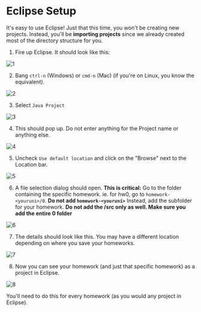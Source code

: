 # Eclipse Setup

It's easy to use Eclipse! Just that this time, you won't be creating new projects. Instead, you'll be **importing projects** since we already created most of the directory structure for you.

1. Fire up Eclipse. It should look like this:

![1](https://raw.githubusercontent.com/cs3134/admin/master/eclipse-screenshots/1.png?raw=true)

2. Bang `ctrl-n` (Windows) or `cmd-n` (Mac) (if you're on Linux, you know the equivalent).

![2](https://raw.githubusercontent.com/cs3134/admin/master/eclipse-screenshots/2.png?raw=true)

3. Select `Java Project`

![3](https://raw.githubusercontent.com/cs3134/admin/master/eclipse-screenshots/3.png?raw=true)

4. This should pop up. Do not enter anything for the Project name or anything else.

![4](https://raw.githubusercontent.com/cs3134/admin/master/eclipse-screenshots/4.png?raw=true)

5. Uncheck `Use default location` and click on the "Browse" next to the Location bar.

![5](https://raw.githubusercontent.com/cs3134/admin/master/eclipse-screenshots/5.png?raw=true)

6. A file selection dialog should open. **This is critical:** Go to the folder containing the specific homework. ie. for hw0, go to `homework-<youruni>/0`. **Do not add `homework-<youruni>`** Instead, add the subfolder for your homework. **Do not add the /src only as well. Make sure you add the entire 0 folder**

![6](https://raw.githubusercontent.com/cs3134/admin/master/eclipse-screenshots/6.png?raw=true)

7. The details should look like this. You may have a different location depending on where you save your homeworks.

![7](https://raw.githubusercontent.com/cs3134/admin/master/eclipse-screenshots/7.png?raw=true)


8. Now you can see your homework (and just that specific homework) as a project in Eclipse.

![8](https://raw.githubusercontent.com/cs3134/admin/master/eclipse-screenshots/8.png?raw=true)

You'll need to do this for every homework (as you would any project in Eclipse).
